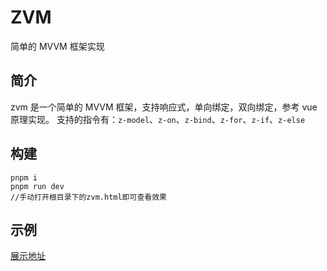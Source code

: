 # ZVM

简单的 MVVM 框架实现

## 简介

zvm 是一个简单的 MVVM 框架，支持响应式，单向绑定，双向绑定，参考 vue 原理实现。
支持的指令有：`z-model`、`z-on`、`z-bind`、`z-for`、`z-if`、`z-else`

## 构建

```
pnpm i
pnpm run dev
//手动打开根目录下的zvm.html即可查看效果
```

## 示例

[展示地址](http://101.43.155.53/front_end_baidu/mini_mvvm/zvm.html)
